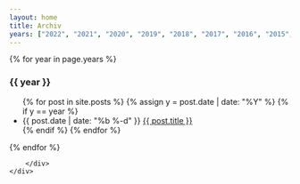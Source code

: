 ```yaml
---
layout: home
title: Archiv
years: ["2022", "2021", "2020", "2019", "2018", "2017", "2016", "2015", "2014"]
---
```


<div class="row">        
    <div class="col-sm-6">
        <div class="list-group">

<div class="panel-heading" markdown="1">

{% for year in page.years %}
### {{ year }}
<ul class="posts">
{% for post in site.posts %}
  {% assign y = post.date | date: "%Y" %}
  {% if y == year %}
  <li>
    <span class="post-date">{{ post.date | date: "%b %-d" }}</span>
    <a class="post-link" href="{{ post.url | prepend: site.baseurl }}">{{ post.title }}</a>
  </li>
  {% endif %}
{% endfor %}
</ul>
{% endfor %}

</div>

        </div>
    </div>
</div>
